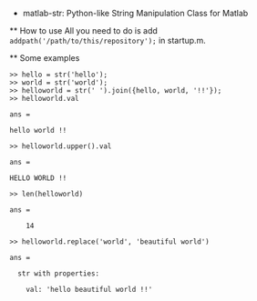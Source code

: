 * matlab-str: Python-like String Manipulation Class for Matlab

** How to use
All you need to do is add `addpath('/path/to/this/repository');` in startup.m.

** Some examples
```
>> hello = str('hello');
>> world = str('world');
>> helloworld = str(' ').join({hello, world, '!!'});
>> helloworld.val

ans =

hello world !!

>> helloworld.upper().val

ans =

HELLO WORLD !!

>> len(helloworld)

ans =

    14

>> helloworld.replace('world', 'beautiful world')

ans =

  str with properties:

    val: 'hello beautiful world !!'

```
